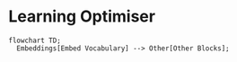 # Learning Optimiser

```mermaid
flowchart TD;
  Embeddings[Embed Vocabulary] --> Other[Other Blocks];
```
